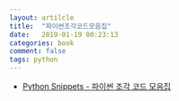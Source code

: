 ```yaml
---
layout: artilcle
title:  "파이썬조각코드모음집"
date:   2019-01-19 00:23:13
categories: book
comment: false
tags: python
---
```


* [Python Snippets - 파이썬 조각 코드 모음집](https://wikidocs.net/book/536)
